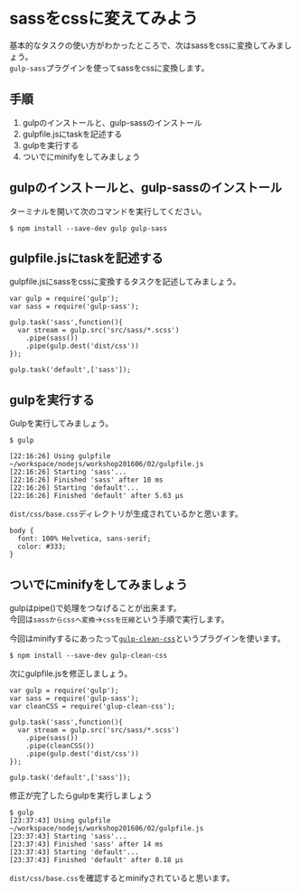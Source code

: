 # sassをcssに変えてみよう

基本的なタスクの使い方がわかったところで、次はsassをcssに変換してみましょう。  
`gulp-sass`プラグインを使ってsassをcssに変換します。  

## 手順

1. gulpのインストールと、gulp-sassのインストール
1. gulpfile.jsにtaskを記述する
1. gulpを実行する
1. ついでにminifyをしてみましょう

## gulpのインストールと、gulp-sassのインストール

ターミナルを開いて次のコマンドを実行してください。

```
$ npm install --save-dev gulp gulp-sass
```

## gulpfile.jsにtaskを記述する

gulpfile.jsにsassをcssに変換するタスクを記述してみましょう。

```
var gulp = require('gulp');
var sass = require('gulp-sass');

gulp.task('sass',function(){
  var stream = gulp.src('src/sass/*.scss')
    .pipe(sass())
    .pipe(gulp.dest('dist/css'))
});

gulp.task('default',['sass']);

```

## gulpを実行する

Gulpを実行してみましょう。

```
$ gulp

[22:16:26] Using gulpfile ~/workspace/nodejs/workshop201606/02/gulpfile.js
[22:16:26] Starting 'sass'...
[22:16:26] Finished 'sass' after 10 ms
[22:16:26] Starting 'default'...
[22:16:26] Finished 'default' after 5.63 μs
```

`dist/css/base.css`ディレクトリが生成されているかと思います。

```
body {
  font: 100% Helvetica, sans-serif;
  color: #333;
}
```

## ついでにminifyをしてみましょう

gulpはpipe()で処理をつなげることが出来ます。  
今回は`sassからcssへ変換`→`cssを圧縮`という手順で実行します。

今回はminifyするにあったって[`gulp-clean-css`](https://github.com/scniro/gulp-clean-css)というプラグインを使います。


```
$ npm install --save-dev gulp-clean-css
```

次にgulpfile.jsを修正しましょう。

```
var gulp = require('gulp');
var sass = require('gulp-sass');
var cleanCSS = require('glup-clean-css');

gulp.task('sass',function(){
  var stream = gulp.src('src/sass/*.scss')
    .pipe(sass())
    .pipe(cleanCSS())
    .pipe(gulp.dest('dist/css'))
});

gulp.task('default',['sass']);
```

修正が完了したらgulpを実行しましょう

```
$ gulp
[23:37:43] Using gulpfile ~/workspace/nodejs/workshop201606/02/gulpfile.js
[23:37:43] Starting 'sass'...
[23:37:43] Finished 'sass' after 14 ms
[23:37:43] Starting 'default'...
[23:37:43] Finished 'default' after 8.18 μs
```

`dist/css/base.css`を確認するとminifyされていると思います。
